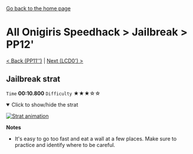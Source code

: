 [Go back to the home page](https://github.com/Doublevil/scbspeedrun)

# All Onigiris Speedhack > Jailbreak > PP12'

[< Back (PP11'')](https://github.com/Doublevil/scbspeedrun/blob/main/levels/arb_sh/pp/PP11''.md) | [Next (LCD0') >](https://github.com/Doublevil/scbspeedrun/blob/main/levels/arb_sh/LCD/LCD0'.md)

## Jailbreak strat

`Time` **00:10.800** `Difficulty` ★★★☆☆
<details open>
  <summary>Click to show/hide the strat</summary>

  [![Strat animation](https://github.com/Doublevil/scbspeedrun/blob/main/media/levels/pp/PP12_JailbreakStrat.webp)](https://github.com/Doublevil/scbspeedrun/blob/main/media/levels/pp/PP12_JailbreakStrat.mp4?raw=true)

  **Notes**
  - It's easy to go too fast and eat a wall at a few places. Make sure to practice and identify where to be careful.
</details>
